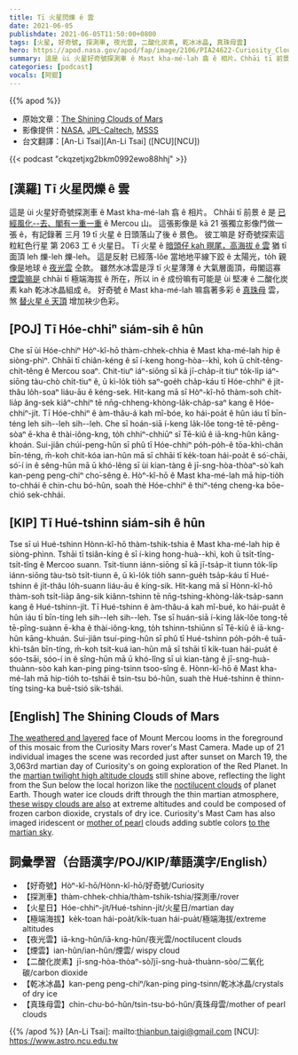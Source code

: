 ```yaml
---
title: Tī 火星閃爍 ê 雲
date: 2021-06-05
publishdate: 2021-06-05T11:50:00+0800
tags: [火星, 好奇號, 探測車, 夜光雲, 二酸化炭素, 乾冰冰晶, 真珠母雲]
hero: https://apod.nasa.gov/apod/fap/image/2106/PIA24622-Curiosity_Clouds_Mont_Mercou.jpg
summary: 這是 ùi 火星好奇號探測車 ê Mast kha-mé-lah 翕 ê 相片。Chhāi tī 前景 ê 是 已經風化--去 kah 有一重一重 ê Mercou 山。
categories: [podcast]
vocals: [阿錕]
---
```


{{% apod %}}

- 原始文章：[The Shining Clouds of Mars](https://apod.nasa.gov/apod/ap210605.html)
- 影像提供：[NASA](http://www.nasa.gov/), [JPL-Caltech](http://www.jpl.nasa.gov/), [MSSS](http://www.msss.com/)
- 台文翻譯：[An-Li Tsai][An-Li Tsai] ([NCU][NCU])

{{< podcast "ckqzetjxg2bkm0992ewo88hhj" >}}

## [漢羅] Tī 火星閃爍 ê 雲

這是 ùi 火星好奇號探測車 ê Mast kha-mé-lah 翕 ê 相片。
Chhāi tī 前景 ê 是 [已經風化--去、閣有一重一重][The weathered and layered t] ê Mercou 山。
這張影像是 kā 21 張獨立影像鬥做一張 ê，有記錄著 三月 19 tī 火星 ê 日頭落山了後 ê 景色。
彼工嘛是 好奇號探索這粒紅色行星 第 2063 工 ê 火星日。
Tī 火星 ê [暗頭仔 kah 暝尾，高海拔 ê 雲][martian twilight high altitude clouds] 猶 tī 面頂 leh 爍-leh 爍-leh。
這是反射 已經落-lǒe 當地地平線下跤 ê 太陽光，to̍h 親像是地球 ê [夜光雲][noctilucent clouds] 仝款。
雖然水冰雲是浮 tī 火星薄薄 ê 大氣層面頂，毋閣這寡 [煙雲嘛是][these wispy clouds are also] chhāi tī 極端海拔 ê 所在，所以 in ê 成份嘛有可能是 ùi 堅凍 ê 二酸化炭素 kah 乾冰冰晶組成 ê。
好奇號 ê Mast kha-mé-lah 嘛翕著多彩 ê [真珠母][mother of pearl] 雲，煞 [替火星 ê 天頂][to the martian sky] 增加袂少色彩。

## [POJ] Tī Hóe-chhiⁿ siám-sih ê hûn

Che sī ùi Hóe-chhiⁿ Hòⁿ-kî-hō thàm-chhek-chhia ê Mast kha-mé-lah hip ê siòng-phìⁿ.
Chhāi tī chiân-kéng ê sī í-keng hong-hòa--khì, koh ū chi̍t-têng-chi̍t-têng ê Mercou soaⁿ.
Chit-tiuⁿ iáⁿ-siōng sī kā jī-cha̍p-it tiuⁿ to̍k-li̍p iáⁿ-siōng tàu-chò chi̍t-tiuⁿ ê, ū kì-lo̍k tio̍h saⁿ-goe̍h cha̍p-káu tī Hóe-chhiⁿ ê ji̍t-thâu lo̍h-soaⁿ liáu-āu ê kéng-sek.
Hit-kang mā sī Hòⁿ-kî-hō thàm-soh chi̍t-lia̍p âng-sek kiâⁿ-chhiⁿ tē nn̄g-chheng-khòng-la̍k-cha̍p-saⁿ kang ê Hóe-chhiⁿ-ji̍t.
Tī Hóe-chhiⁿ ê àm-thâu-á kah mî-bóe, ko hái-poa̍t ê hûn iáu tī bīn-téng leh sih--leh sih--leh.
Che sī hoán-siā í-keng la̍k-lǒe tong-tē tē-pêng-sòaⁿ ē-kha ê thài-iông-kng, to̍h chhiⁿ-chhiūⁿ sī Tē-kiû ê iā-kng-hûn kāng-khoán.
Sui-jiân chúi-peng-hûn sī phû tī Hóe-chhiⁿ po̍h-po̍h-ê tōa-khì-chân bīn-téng, m̄-koh chit-kóa ian-hûn mā sī chhāi tī ke̍k-toan hái-poa̍t ê só͘-chāi, só͘-í in ê sêng-hūn mā ū khó-lêng sī ùi kian-tàng ê jī-sng-hòa-thòaⁿ-sò͘ kah kan-peng peng-chiⁿ cho͘-sêng ê.
Hòⁿ-kî-hō ê Mast kha-mé-lah mā hip-tio̍h to-chhái ê chin-chu bó-hûn, soah thè Hóe-chhiⁿ ê thiⁿ-téng cheng-ka bōe-chió sek-chhái.

## [KIP] Tī Hué-tshinn siám-sih ê hûn

Tse sī uì Hué-tshinn Hònn-kî-hō thàm-tshik-tshia ê Mast kha-mé-lah hip ê siòng-phìnn.
Tshāi tī tsiân-kíng ê sī í-king hong-huà--khì, koh ū tsi̍t-tîng-tsi̍t-tîng ê Mercoo suann.
Tsit-tiunn iánn-siōng sī kā jī-tsa̍p-it tiunn to̍k-li̍p iánn-siōng tàu-tsò tsi̍t-tiunn ê, ū kì-lo̍k tio̍h sann-gue̍h tsa̍p-káu tī Hué-tshinn ê ji̍t-thâu lo̍h-suann liáu-āu ê kíng-sik.
Hit-kang mā sī Hònn-kî-hō thàm-soh tsi̍t-lia̍p âng-sik kiânn-tshinn tē nn̄g-tshing-khòng-la̍k-tsa̍p-sann kang ê Hué-tshinn-ji̍t.
Tī Hué-tshinn ê àm-thâu-á kah mî-bué, ko hái-pua̍t ê hûn iáu tī bīn-tíng leh sih--leh sih--leh.
Tse sī huán-siā í-king la̍k-lǒe tong-tē tē-pîng-suànn ē-kha ê thài-iông-kng, to̍h tshinn-tshiūnn sī Tē-kiû ê iā-kng-hûn kāng-khuán.
Sui-jiân tsuí-ping-hûn sī phû tī Hué-tshinn po̍h-po̍h-ê tuā-khì-tsân bīn-tíng, m̄-koh tsit-kuá ian-hûn mā sī tshāi tī ki̍k-tuan hái-pua̍t ê sóo-tsāi, sóo-í in ê sîng-hūn mā ū khó-lîng sī uì kian-tàng ê jī-sng-huà-thuànn-sòo kah kan-ping ping-tsinn tsoo-sîng ê.
Hònn-kî-hō ê Mast kha-mé-lah mā hip-tio̍h to-tshái ê tsin-tsu bó-hûn, suah thè Hué-tshinn ê thinn-tíng tsing-ka buē-tsió sik-tshái.



## [English] The Shining Clouds of Mars

[The weathered and layered][The weathered and layered eng] face of Mount Mercou looms in the foreground of this mosaic from the Curiosity Mars rover's Mast Camera. Made up of 21 individual images the scene was recorded just after sunset on March 19, the 3,063rd martian day of Curiosity's on going exploration of the Red Planet. In the [martian twilight high altitude clouds][martian twilight high altitude clouds] still shine above, reflecting the light from the Sun below the local horizon like the [noctilucent clouds][noctilucent clouds] of planet Earth. Though water ice clouds drift through the thin martian atmosphere, [these wispy clouds are also][these wispy clouds are also] at extreme altitudes and could be composed of frozen carbon dioxide, crystals of dry ice. Curiosity's Mast Cam has also imaged iridescent or [mother of pearl][mother of pearl] clouds adding subtle colors [to the martian sky][to the martian sky].


## 詞彙學習（台語漢字/POJ/KIP/華語漢字/English）

- 【好奇號】Hòⁿ-kî-hō/Hònn-kî-hō/好奇號/Curiosity
- 【探測車】thàm-chhek-chhia/thàm-tshik-tshia/探測車/rover
- 【火星日】Hóe-chhiⁿ-ji̍t/Hué-tshinn-ji̍t/火星日/martian day
- 【極端海拔】ke̍k-toan hái-poa̍t/ki̍k-tuan hái-pua̍t/極端海拔/extreme altitudes
- 【夜光雲】iā-kng-hûn/iā-kng-hûn/夜光雲/noctilucent clouds
- 【煙雲】ian-hûn/ian-hûn/煙雲/ wispy cloud
- 【二酸化炭素】jī-sng-hòa-thòaⁿ-sò͘/jī-sng-huà-thuànn-sòo/二氧化碳/carbon dioxide
- 【乾冰冰晶】kan-peng peng-chiⁿ/kan-ping ping-tsinn/乾冰冰晶/crystals of dry ice
- 【真珠母雲】chin-chu-bó-hûn/tsin-tsu-bó-hûn/真珠母雲/mother of pearl clouds


{{% /apod %}}
[An-Li Tsai]: mailto:thianbun.taigi@gmail.com
[NCU]: https://www.astro.ncu.edu.tw

[copyright]: https://apod.nasa.gov/apod/fap/lib/about_apod.html#srapply

[The weathered and layered t]:https://apod.tw/daily/20210325/
[The weathered and layered eng]:https://apod.nasa.gov/apod/ap210325.html
[martian twilight high altitude clouds]:https://www.nasa.gov/feature/jpl/nasa-s-curiosity-rover-captures-shining-clouds-on-mars
[noctilucent clouds]:https://apod.nasa.gov/apod/ap200619.html
[these wispy clouds are also]:https://ui.adsabs.harvard.edu/abs/2018oeps.book..114M/abstract
[mother of pearl]:https://apod.nasa.gov/apod/ap200110.html
[to the martian sky]:https://photojournal.jpl.nasa.gov/catalog/PIA24662
